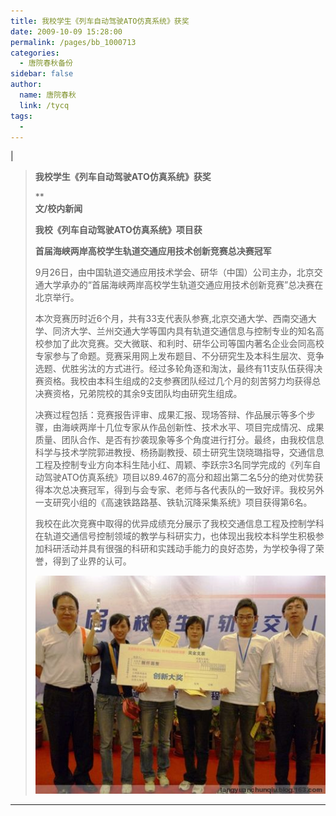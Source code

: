 ```yaml
---
title: 我校学生《列车自动驾驶ATO仿真系统》获奖
date: 2009-10-09 15:28:00
permalink: /pages/bb_1000713
categories: 
  - 唐院春秋备份
sidebar: false
author: 
  name: 唐院春秋
  link: /tycq
tags: 
  - 
---
```


|

> **我校学生《列车自动驾驶ATO仿真系统》获奖**  
>
>
> **  
> **文/校内新闻**
>
> **我校《列车自动驾驶ATO仿真系统》项目获**
>
> **首届海峡两岸高校学生轨道交通应用技术创新竞赛总决赛冠军**
>
> 9月26日，由中国轨道交通应用技术学会、研华（中国）公司主办，北京交通大学承办的“首届海峡两岸高校学生轨道交通应用技术创新竞赛”总决赛在北京举行。
>
>
> 本次竞赛历时近6个月，共有33支代表队参赛,北京交通大学、西南交通大学、同济大学、兰州交通大学等国内具有轨道交通信息与控制专业的知名高校参加了此次竞赛。交大微联、和利时、研华公司等国内著名企业会同高校专家参与了命题。竞赛采用网上发布题目、不分研究生及本科生层次、竞争选题、优胜劣汰的方式进行。经过多轮角逐和淘汰，最终有11支队伍获得决赛资格。我校由本科生组成的2支参赛团队经过几个月的刻苦努力均获得总决赛资格，兄弟院校的其余9支团队均由研究生组成。
>
>
> 决赛过程包括：竞赛报告评审、成果汇报、现场答辩、作品展示等多个步骤，由海峡两岸十几位专家从作品创新性、技术水平、项目完成情况、成果质量、团队合作、是否有抄袭现象等多个角度进行打分。最终，由我校信息科学与技术学院郭进教授、杨扬副教授、硕士研究生饶晓璐指导，交通信息工程及控制专业方向本科生陆小红、周颖、李跃宗3名同学完成的《列车自动驾驶ATO仿真系统》项目以89.467的高分和超出第二名5分的绝对优势获得本次总决赛冠军，得到与会专家、老师与各代表队的一致好评。我校另外一支研究小组的《高速铁路路基、铁轨沉降采集系统》项目获得第6名。
>
>
> 我校在此次竞赛中取得的优异成绩充分展示了我校交通信息工程及控制学科在轨道交通信号控制领域的教学与科研实力，也体现出我校本科学生积极参加科研活动并具有很强的科研和实践动手能力的良好态势，为学校争得了荣誉，得到了业界的认可。
>
> [
> ![](/pic/img.bimg.126.net_photo__AOY59Eofs4Es48YQ5L2tQ==_573364527560562125.jpg)](pic/img.bimg.126.net_photo__AOY59Eofs4Es48YQ5L2tQ==_573364527560562125.jpg)
>
>
> [](http://img.bimg.126.net/photo/ZpyApz_hjQhBEPazmxdJRg==/573364527560562126.jpg)
>
>
> [](pic/img.bimg.126.net_photo__AOY59Eofs4Es48YQ5L2tQ==_573364527560562125.jpg)  
  
---